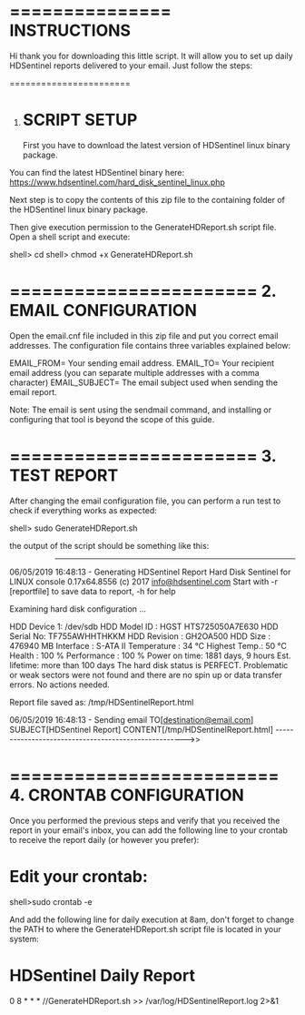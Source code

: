===============
INSTRUCTIONS
===============
Hi thank you for downloading this little script. It will allow you to
set up daily HDSentinel reports delivered to your email. Just follow the steps:



=======================
1. SCRIPT SETUP
   =======================
   First you have to download the latest version of HDSentinel linux binary package.

You can find the latest HDSentinel binary here:
https://www.hdsentinel.com/hard_disk_sentinel_linux.php

Next step is to copy the contents of this zip file to the containing folder of the
HDSentinel linux binary package.

Then give execution permission to the GenerateHDReport.sh script file.
Open a shell script and execute:

shell> cd <DOWNLOAD PATH>
shell> chmod +x GenerateHDReport.sh




=======================
2. EMAIL CONFIGURATION
   =======================
   Open the email.cnf file included in this zip file and put you correct
   email addresses. The configuration file contains three variables explained
   below:

EMAIL_FROM= Your sending email address.
EMAIL_TO= Your recipient email address (you can separate multiple addresses with a comma character)
EMAIL_SUBJECT= The email subject used when sending the email report.

Note: The email is sent using the sendmail command, and installing or
configuring that tool is beyond the scope of this guide.



=======================
3. TEST REPORT
   =======================
   After changing the email configuration file, you can perform a run test
   to check if everything works as expected:

shell> sudo GenerateHDReport.sh

the output of the script should be something like this:

>>-------------------------------------------------
06/05/2019 16:48:13 - Generating HDSentinel Report
Hard Disk Sentinel for LINUX console 0.17x64.8556 (c) 2017 info@hdsentinel.com
Start with -r [reportfile] to save data to report, -h for help

Examining hard disk configuration ...

HDD Device  1: /dev/sdb
HDD Model ID : HGST HTS725050A7E630
HDD Serial No: TF755AWHHTHKKM
HDD Revision : GH2OA500
HDD Size     : 476940 MB
Interface    : S-ATA II
Temperature  : 34 °C
Highest Temp.: 50 °C
Health       : 100 %
Performance  : 100 %
Power on time: 1881 days, 9 hours
Est. lifetime: more than 100 days
The hard disk status is PERFECT. Problematic or weak sectors were not found and there are no spin up or data transfer errors.
No actions needed.

Report file saved as: /tmp/HDSentinelReport.html

06/05/2019 16:48:13 - Sending email TO[destination@email.com] SUBJECT[HDSentinel Report] CONTENT[/tmp/HDSentinelReport.html]
----------------------------------------------------->>



=========================
4. CRONTAB CONFIGURATION
   =========================
   Once you performed the previous steps and verify that you received the
   report in your email's inbox, you can add the following line to your crontab
   to receive the report daily (or however you prefer):

# Edit your crontab:
shell>sudo crontab -e

And add the following line for daily execution at 8am, don't forget to
change the PATH to where the GenerateHDReport.sh script file is located
in your system:

# HDSentinel Daily Report
0 8 * * * /<CHANGE PATH HERE>/GenerateHDReport.sh >> /var/log/HDSentinelReport.log 2>&1

